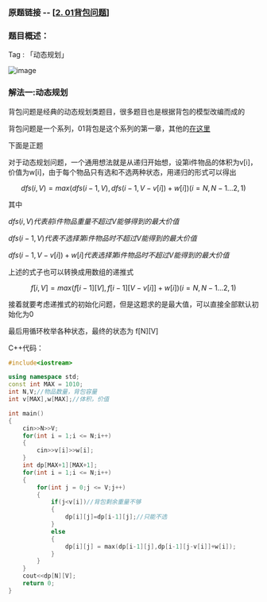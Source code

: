 ### 原题链接 -- [[2. 01背包问题](https://www.acwing.com/problem/content/description/2/)]

### 题目概述：
Tag : 「动态规划」

![image](https://user-images.githubusercontent.com/99656524/197217653-0f3c2f52-cd6e-409c-b2c3-f7ffc304695e.png)

### 解法一:动态规划
背包问题是经典的动态规划类题目，很多题目也是根据背包的模型改编而成的

背包问题是一个系列，01背包是这个系列的第一章，其他的[在这里](https://github.com/na2co3hk/Alogrithm/tree/main/%E5%8A%A8%E6%80%81%E8%A7%84%E5%88%92/%E8%83%8C%E5%8C%85%E9%97%AE%E9%A2%98)

下面是正题

对于动态规划问题，一个通用想法就是从递归开始想，设第i件物品的体积为v[i]， 价值为w[i]，由于每个物品只有选和不选两种状态，用递归的形式可以得出

$$
   dfs(i, V) = max(dfs(i-1, V), dfs(i-1, V-v[i]) + w[i]) ( i = N,N-1...2,1 )
$$

其中

$dfs(i, V)代表前i件物品重量不超过V能够得到的最大价值$

$dfs(i-1, V)代表不选择第i件物品时不超过V能得到的最大价值$

$dfs(i-1, V-v[i]) + w[i]代表选择第i件物品时不超过V能得到的最大价值$

上述的式子也可以转换成用数组的递推式

$$
   f[i,V] = max(f[i-1][V], f[i-1][V-v[i]] + w[i]) ( i = N,N-1...2,1 )
$$

接着就要考虑递推式的初始化问题，但是这题求的是最大值，可以直接全部默认初始化为0

最后用循环枚举各种状态，最终的状态为 f[N][V]

C++代码：
```cpp
#include<iostream>

using namespace std;
const int MAX = 1010;
int N,V;//物品数量，背包容量
int v[MAX],w[MAX];//体积，价值

int main()
{
    cin>>N>>V;
    for(int i = 1;i <= N;i++)
    {
        cin>>v[i]>>w[i];
    }
    int dp[MAX+1][MAX+1];
    for(int i = 1;i <= N;i++)
    {
        for(int j = 0;j <= V;j++)
        {
            if(j<v[i])//背包剩余重量不够
            {
                dp[i][j]=dp[i-1][j];//只能不选
            }
            else
            {
                dp[i][j] = max(dp[i-1][j],dp[i-1][j-v[i]]+w[i]);
            }
        }
    }
    cout<<dp[N][V];
    return 0;
}
```
